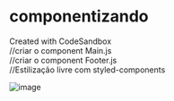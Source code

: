 # componentizando
Created with CodeSandbox  
//criar o component Main.js  
//criar o component Footer.js  
//Estilização livre com styled-components  


![image](https://user-images.githubusercontent.com/17839848/159190652-d17647d4-1295-4f88-97b7-d353794b7ad2.png)
